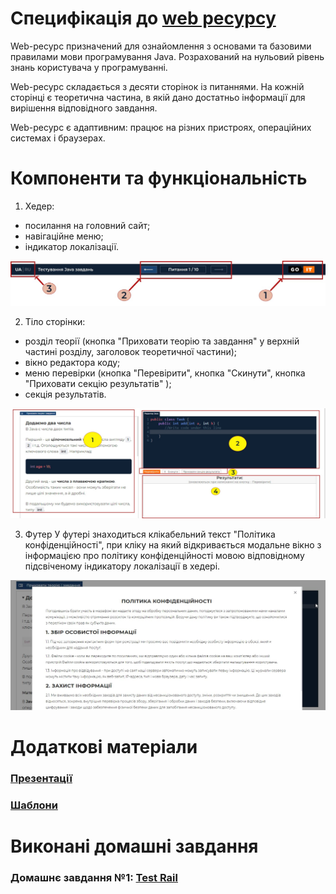 # Специфікація до [web ресурсу](https://goit.global/qa-autocheck-test/?token=d5fcc3783ba50fcac78b5a5ea8e4d69f6fe51ed8368bc618a58a846ad8b03a63&block=xyz01ab35 "goit.global")

Web-ресурс призначений для ознайомлення з основами та базовими правилами мови програмування Java. Розрахований на нульовий рівень знань користувача у програмуванні.

Web-ресурс складається з десяти сторінок із питаннями. На кожній сторінці є теоретична частина, в якій дано достатньо інформації для вирішення відповідного завдання.

Web-ресурс є адаптивним: працює на різних пристроях, операційних системах і браузерах.

# Компоненти та функціональність

1. Хедер:
- посилання на головний сайт;
- навігаційне меню;
- індикатор локалізації.

![Хедер](/Screenshots/scr1.jpeg "Хедер")

2. Тіло сторінки:
- розділ теорії (кнопка "Приховати теорію та завдання" у верхній частині розділу, заголовок теоретичної частини);
- вікно редактора коду;
- меню перевірки (кнопка "Перевірити", кнопка "Скинути", кнопка "Приховати секцію результатів" );
- секція результатів.

![Тіло сторінки](/Screenshots/scr3.jpeg "Тіло сторінки")

3. Футер
У футері знаходиться клікабельний текст "Політика конфіденційності", при кліку на який відкривається модальне вікно з інформацією про політику конфіденційності мовою відповідному підсвіченому індикатору локалізації в хедері.

![Футер](/Screenshots/scr14.jpeg "Футер")

# Додаткові матеріали

### [Презентації](/Presentacions/)

### [Шаблони](/Template/)

# Виконані домашні завдання

### Домашнє завдання №1: [Test Rail](/%D0%94%D0%971_TestCases/dz1.md)